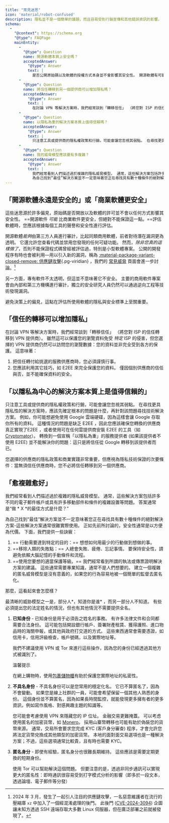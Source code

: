 ```yaml
---
title: "常見迷思"
icon: 'material/robot-confused'
description: 隱私並不是一個簡單的議題，而且容易受到行銷宣傳和其他錯誤資訊的影響。
schema:
  - 
    "@context": https://schema.org
    "@type": FAQPage
    mainEntity:
      - 
        "@type": Question
        name: 開源軟體本質上安全嗎？
        acceptedAnswer:
          "@type": Answer
          text: |
            是否公開原始碼以及軟體的授權方式本身並不會影響其安全性。 開源軟體有可能比專有軟體更安全，但絕對不能保證一定如此。 評估軟體時，應該根據個別情況來評估每個工具的聲譽和安全性。
      - 
        "@type": Question
        name: 將信任轉移到另一個提供商可以增加隱私嗎？
        acceptedAnswer:
          "@type": Answer
          text: |
            在討論 VPN 等解決方案時，我們經常談到「轉移信任」 （將您對 ISP 的信任轉移到 VPN 提供商）。 雖然這可以保護您的瀏覽數據不被 ISP 存取，但您選擇的 VPN 提供商仍然可以看到您的瀏覽資料：您的資料並非完全不受各方影響。
      - 
        "@type": Question
        name: 以隱私為重的解決方案本質上值得信賴嗎？
        acceptedAnswer:
          "@type": Answer
          text: |
            只注意工具或提供商的隱私權政策和行銷，可能會讓您忽視其弱點。 在尋找更具隱私性的解決方案時，應該先確定根本的問題是什麼，再針對該問題尋找技術解決方案。 例如，你可能想避免使用 Google 雲端硬碟，因為這樣會讓 Google 存取你所有的資料。 在這種情況下，根本問題是缺乏 E2EE，因此你應該確保你要轉換的服務提供者已實際提供 E2EE，或者使用像 Cryptomator 這樣的工具，為任何雲端服務提供 E2EE。 轉換到一個宣稱「以隱私為重」的服務提供者 (如果該提供者不使用 E2EE) 並不能解決你的問題：這只是將信任從 Google 轉移到該提供者而已。
      - 
        "@type": Question
        name: 我的威脅模型應該要有多複雜？
        acceptedAnswer:
          "@type": Answer
          text: |
            我們經常看到人們描述過於複雜的隱私威脅模型。 通常，這些解決方案包括許多不同的電子郵件帳戶或具有許多移動部件和條件的複雜設置等問題。 答案通常是“做 X 的最佳方式是什麼？”
            為自己找到“最佳”解決方案並不一定意味著您正在尋找具有數十種條件的絕對解決方案-這些解決方案通常很難實際使用。 正如先前所討論的，安全性通常是以方便為代價。
---
```


## 「開源軟體永遠是安全的」或「商業軟體更安全」

這些迷思源於許多偏見，原始碼是否開放以及軟體的許可並不會以任何方式影響其安全性。 ==開源軟件 *可能* 比商業軟件更安全，但絕對不能保證這一點。==評估軟體時，您應該根據每個工具的聲譽和安全性進行評估。

開源軟體*能夠*由第三方人員進行審計，比起同類商用軟體，前者對待潛在漏洞更為透明。 它還允許您查看代碼並禁用您發現的任何可疑功能。 然而，*除非您真的這樣做了*，否則不能保證程式碼曾經被評估過，特別是小型軟體專案。 公開的開發程序有時也會被利用—用以引入新的漏洞，稱為 [:material-package-variant-closed-remove: 供應鏈攻擊](common-threats.md#attacks-against-certain-organizations ""){.pg-viridian} ，我們的 [常見威脅](common-threats.md) 頁面會進一步討論。[^1]

另一方面，專有軟件不太透明，但這並不意味著它不安全。 主要的商用軟件專案會由內部和第三方機構進行審計，獨立的安全研究人員仍然可以通過逆向工程等技術發現漏洞。

避免決策上的偏見，這點在評估所使用軟體的隱私與安全標準上至關重要。

## 「信任的轉移可以增加隱私」

在討論 VPN 等解決方案時，我們經常談到「轉移信任」 （將您對 ISP 的信任轉移到 VPN 提供商）。 雖然這可以保護您的瀏覽資料免受 *特定* ISP 的侵害，但您選擇的 VPN 提供商仍然可以訪問您的瀏覽數據：您的資料並非完全受到各方的保護。 這意味著：

1. 把信任轉付給挑選的服務供應商時，您必須謹慎行事。
2. 您應該利用其它技巧，如 E2EE 來完全保護您的資料。 僅因個別供應商的信任與否，並不能確保資料的安全。

## 「以隱私為中心的解決方案本質上是值得信賴的」

只注意工具或提供商的隱私權政策和行銷，可能會讓您忽視其弱點。 在尋找更具隱私性的解決方案時，應該先確定根本的問題是什麼，再針對該問題尋找技術解決方案。 例如，你可能想避免使用 Google 雲端硬碟，因為這樣會讓 Google 存取你所有的資料。 這種情況的問題是缺乏 E2EE ，因此您應該確保您轉換的供應商真正實現了E2EE ，或者使用可在任何雲提供商安裝 E2EE 的工具（如 [Cryptomator](../encryption.md#cryptomator-cloud)）。 轉換到一個宣稱「以隱私為重」的服務提供者 (如果該提供者不使用 E2EE) 並不能解決你的問題：這只是將信任從 Google 轉移到該提供者而已。

您選擇的供應商的隱私政策和商業實踐非常重要，但應視為隱私技術保證的次要條件：當無須信任供應商時，您不必將信任轉移到另一個供應商。

## 「愈複雜愈好」

我們經常看到人們描述過於複雜的隱私威脅模型。 通常，這些解決方案包括許多不同的電子郵件帳戶或具有許多移動部件和條件的複雜設置等問題。 答案通常是“做 * X *的最佳方式是什麼？”

為自己找到“最佳”解決方案並不一定意味著您正在尋找具有數十種條件的絕對解決方案-這些解決方案通常很難實際使用。 正如先前所討論的，安全性通常是以方便為代價。 下面，我們提供一些訣竅：

1. == 行動需要達到特定的目的：== 想想如何用最少的行動做到想做的事。
2. ==移除人類的失敗點：== 人總會失敗、疲倦、忘記事情。 要保持安全性，請避免依賴大腦記憶的手動條件和流程。
3. ==使用您要想的適當保護等級。== 我們經常看到所謂的執法或傳票證明解決方案的建議。 這些通常需要專業知識，通常不是人們想要的。 建立一個複雜的匿名威脅模型是沒有意義的，如果您的行為容易地被一個簡單的監督去匿名化。

那麼，這看起來會怎麼樣？

最清晰的威胁模型之一是，部分人*，知道你是谁* ，而另一部分人不知道。 有些必須提出您的法定姓名的情況，但也有其他情況不需要提供全名。

1. **已知身份** - 已知身份是用于必須告之姓名的事務。 有许多法律文件和合同都需要合法身份。 這可能包括開設銀行帳戶、簽署財產租賃、獲得護照、進口物品時的海關申報，或其他與政府打交道的方式。 這些東西通常會需要憑證，如信用卡，信用評級檢查，帳戶號碼，以及實際地址等。

    我們不建議使用 VPN 或 Tor 來進行這些操作，因為您的身份已經透過其他方式被識別了。

    <div class="admonition tip" markdown>
    <p class="admonition-title">溫馨提示</p>

    在網上購物時，使用[包裹儲物櫃](https://zh.wikipedia.org/wiki/Parcel_locker)有助於保護您實際地址的私密性。

    </div>

2. **不具名身份** - 不具名身份可以是您常用的穩定化名。 它已不算匿名了，因為不會變動。 如果您是線上社群的一員，可能會希望保留一個其他人熟悉的身份。 這個身份並不算匿名，因為如果長時間監控，就能發現更多擁有者的更多資訊，例如寫作風格、對感興趣主題的知識等。

    您可能會考慮使用 VPN 來隱藏您的 IP 位址。 金融交易更難掩蓋。 可以考虑使用匿名的加密貨幣，如 [Monero](../cryptocurrency.md#monero)。 採用山寨幣轉移也可能有助於偽裝您的貨幣來源。 通常，交易所會要求您完成 KYC (客戶身分審查) 程序，才會允許您將法定貨幣兌換成其他類型的加密貨幣。 本地的面對面交易選項也是一種解決方案；不過，這些選項通常比較貴，且有時也需要 KYC。

3. **匿名身分** - 即使有經驗，匿名身分也很難長期維持。 這些應該是需要定期更換的短期身份。

    使用 Tor 可以幫助解決這個問題。 但要注意的是，透過非同步通訊可以實現更大的匿名性：即時通訊很容易受到打字模式分析的影響（即多於一段文本，透過論壇、電子郵件等分發）

[^1]: 2024 年 3 月，發生了一起引人注目的供應鏈攻擊，一名惡意維護者在流行的壓縮庫 `xz` 中加入了一個經混淆處理的後門。 此後門 ([CVE-2024-3094](https://cve.org/CVERecord?id=CVE-2024-3094)) 企圖讓未知方透過 SSH 遠端存取大多數 Linux 伺服器，但在廣泛部署之前就被發現了。

